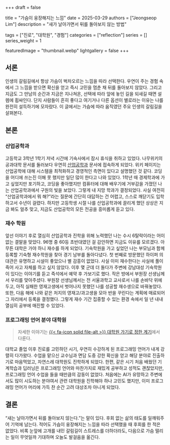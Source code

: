 +++
draft = false

title = "가슴이 웅장해지는 느낌"
date = 2025-03-29
authors = ["Jeongseop Lim"]
description = "새가 날아가면서 뒤를 돌아보지 않는 방법"

tags = ["진로", "대학원", "경험"]
categories = ["reflection"]
series = []
series_weight = 1

featuredImage = "thumbnail.webp"
lightgallery = false
+++

<!--more-->

## 서론

인생의 갈림길에서 항상 가슴이 벅차오르는 느낌을 따라 선택한다. 우연이 주는 경험 속에서 그 느낌을 받으면 확신을 얻고 즉시 고민을 멈춘 채 뒤를 돌아보지 않았다. 그리고 지금도 그 만남의 순간과 지금은 지나쳐온, 선택에 따라 앞에 놓인 길을 되새길 때면 설렘에 휩싸인다. 단지 사람들이 흔히 좋다고 여기거나 다른 옵션이 별로라는 이유는 나를 완전히 설득하기에 모자랐다. 이 글에서는 가슴에 따라 움직였던 주요 인생의 갈림길을 살펴본다.

## 본론

### 산업공학과

고등학교 3학년 1학기 저녁 시간에 기숙사에서 잠시 휴식을 취하고 있었다. 나무위키의 공과대학 문서를 둘러보다 우연히 [산업공학과](https://namu.wiki/w/%EC%82%B0%EC%97%85%EA%B3%B5%ED%95%99%EA%B3%BC) 문서에 접속하게 되었다. 위키 페이지는 산업공학에 대해 시스템을 최적화하고 경영적인 측면이 있다고 설명했던 것 같다. 코딩을 어디에 쓰는진 이해 못 했지만 일단 많이 한다고 나와 있었다. 1학년 때 경제학과에 가고 싶었지만 포기하고, 코딩을 좋아했지만 컴퓨터에 대해 배우기에 거부감을 가졌던 나는 산업공학과에서 구원의 빛을 보았다. 그렇게 내 지망 학과가 결정되었다. 사실 여전히 “산업공학과에서 뭐 해?”라는 질문에 간단히 대답하는 건 어렵고, 스스로 깨닫기도 입학하고서 수년이 걸렸다. 하지만 고등학생 시절 나를 산업공학과에 끌리게 했던 상상은 지금 봐도 얼추 맞고, 지금도 산업공학의 모든 전공을 흥미롭게 듣고 있다.

### 재수 학원

앞선 이야기 후로 열심히 산업공학과 진학을 위해 노력했던 나는 수시 6탈락이라는 어이없는 결말을 맞았다. 96명 중 60등 초반대였던 걸 감안하면 지금도 이유를 모르겠다. 아무튼 대학은 가야 하니 재수를 하게 되었다. 기숙학원을 가고 싶었던 나는 부모님과 함께 등록할 기숙형 재수학원을 찾아 경기 남부를 돌아다녔다. 첫 번째로 방문했던 하이퍼 의대관은 유명하고 시설이 좋았으나 별 감흥이 없었다. 사실 이미 재수한다는 사실에 풀이 죽어 사고 자체를 하고 싶지 않았다. 이후 몇 군데 더 돌다가 주변에 강남대성 기숙학원이 있다는 이야기를 듣고 즉석에서 예약 후 가보기로 했다. 작은 방에서 부원장 선생님께서 우리를 맞아주셨다. 부원장 선생님께서는 전 서울과학고 교사로서 나를 손바닥 위에 두고, 아직 실패한 영재고생에서 벗어나지 못했던 나를 성공할 재수생으로 바꿔놓았다. 또한, 다음 해에 나와 같은 처지의 영재고/과고생을 모아 반을 꾸린다는 계획에 매료되어 그 자리에서 등록을 결정했다. 그렇게 재수 기간 집중할 수 있는 환경 속에서 일 년 내내 열심히 공부에 매진할 수 있었다.

### 프로그래밍 언어 분야 대학원

> 자세한 이야기는 [{{< fa-icon solid file-alt >}} 대학원 가기로 정한 계기](../graduate-school-reason)에서 다룬다.

대학교 졸업 이후 진로를 고민하던 시기, 우연히 수강하게 된 프로그래밍 언어가 내게 강렬히 다가왔다. 수업을 맡으신 교수님과 면담 도중 강한 확신을 얻고 해당 분야로 진출하기로 마음먹었고, 자연스레 대학원도 진학하게 되었다. 한편, 같은 시기 처음 배웠던 기계학습과 딥러닝은 프로그래밍 언어와 마찬가지로 재밌게 공부하고 성적도 괜찮았지만, 프로그래밍 언어 수업을 들을 때만큼의 감동이 없었다. 처음에는 AI가 유망하고 주변에서도 많이 시도하는 분야여서 관련 대학원을 진학해야 하나 고민도 했지만, 이미 프로그래밍 언어가 머리에 가득 찬 순간 고려 대상조차 아니게 되었다.

## 결론

“새는 날아가면서 뒤를 돌아보지 않는다.”는 말이 있다. 후회 없는 삶의 태도를 일깨워주어 기억에 남는다. 적어도 가슴이 웅장해지는 느낌을 따라 선택했을 때 후회를 한 적은 없었다. 비록 눈앞에 고개를 내민 갈림길이 스트레스를 더하더라도, 다음으로 가슴 떨리는 일이 무엇일까 기대하며 오늘도 발걸음을 옮긴다.
